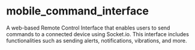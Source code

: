 # mobile_command_interface
A web-based Remote Control Interface that enables users to send commands to a connected device using Socket.io. This interface includes functionalities such as sending alerts, notifications, vibrations, and more.
